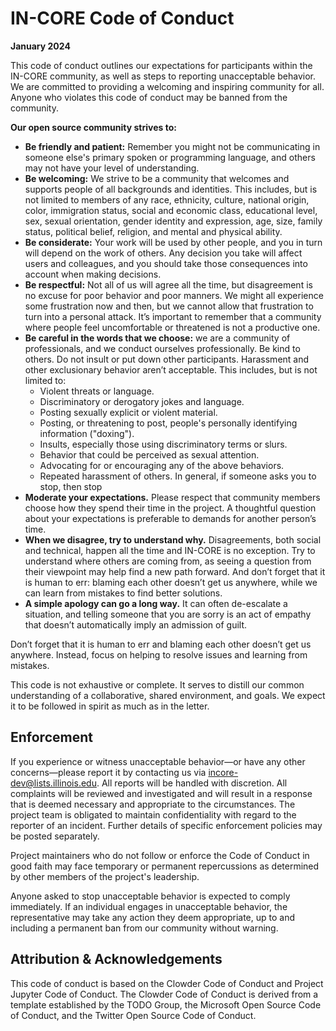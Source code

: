 # IN-CORE Code of Conduct

**January 2024**

This code of conduct outlines our expectations for participants within the IN-CORE community, as well as steps to reporting unacceptable behavior. We are committed to providing a welcoming and inspiring community for all. Anyone who violates this code of conduct may be banned from the community.

**Our open source community strives to:**

- **Be friendly and patient:** Remember you might not be communicating in someone else's primary spoken or programming language, and others may not have your level of understanding.
- **Be welcoming:** We strive to be a community that welcomes and supports people of all backgrounds and identities. This includes, but is not limited to members of any race, ethnicity, culture, national origin, color, immigration status, social and economic class, educational level, sex, sexual orientation, gender identity and expression, age, size, family status, political belief, religion, and mental and physical ability.
- **Be considerate:** Your work will be used by other people, and you in turn will depend on the work of others. Any decision you take will affect users and colleagues, and you should take those consequences into account when making decisions.
- **Be respectful:** Not all of us will agree all the time, but disagreement is no excuse for poor behavior and poor manners. We might all experience some frustration now and then, but we cannot allow that frustration to turn into a personal attack. It’s important to remember that a community where people feel uncomfortable or threatened is not a productive one.
- **Be careful in the words that we choose:** we are a community of professionals, and we conduct ourselves professionally. Be kind to others. Do not insult or put down other participants. Harassment and other exclusionary behavior aren’t acceptable. This includes, but is not limited to:
  - Violent threats or language.
  - Discriminatory or derogatory jokes and language.
  - Posting sexually explicit or violent material.
  - Posting, or threatening to post, people's personally identifying information ("doxing").
  - Insults, especially those using discriminatory terms or slurs.
  - Behavior that could be perceived as sexual attention.
  - Advocating for or encouraging any of the above behaviors.
  - Repeated harassment of others. In general, if someone asks you to stop, then stop
- **Moderate your expectations.** Please respect that community members choose how they spend their time in the project. A thoughtful question about your expectations is preferable to demands for another person’s time.
- **When we disagree, try to understand why.** Disagreements, both social and technical, happen all the time and IN-CORE is no exception. Try to understand where others are coming from, as seeing a question from their viewpoint may help find a new path forward. And don’t forget that it is human to err: blaming each other doesn’t get us anywhere, while we can learn from mistakes to find better solutions.
- **A simple apology can go a long way.** It can often de-escalate a situation, and telling someone that you are sorry is an act of empathy that doesn’t automatically imply an admission of guilt.

Don’t forget that it is human to err and blaming each other doesn’t get us anywhere. Instead, focus on helping to resolve issues and learning from mistakes.

This code is not exhaustive or complete. It serves to distill our common understanding of a collaborative, shared environment, and goals. We expect it to be followed in spirit as much as in the letter.

## Enforcement

If you experience or witness unacceptable behavior—or have any other concerns—please report it by contacting us via [incore-dev@lists.illinois.edu][1]. All reports will be handled with discretion. All complaints will be reviewed and investigated and will result in a response that is deemed necessary and appropriate to the circumstances. The project team is obligated to maintain confidentiality with regard to the reporter of an incident. Further details of specific enforcement policies may be posted separately.

Project maintainers who do not follow or enforce the Code of Conduct in good faith may face temporary or permanent repercussions as determined by other members of the project's leadership.

Anyone asked to stop unacceptable behavior is expected to comply immediately. If an individual engages in unacceptable behavior, the representative may take any action they deem appropriate, up to and including a permanent ban from our community without warning.

## Attribution & Acknowledgements

This code of conduct is based on the Clowder Code of Conduct and Project Jupyter Code of Conduct. The Clowder Code of Conduct is derived from a template established by the TODO Group, the Microsoft Open Source Code of Conduct, and the Twitter Open Source Code of Conduct.
 
[1]: mailto:incore-dev@lists.illinois.edu
